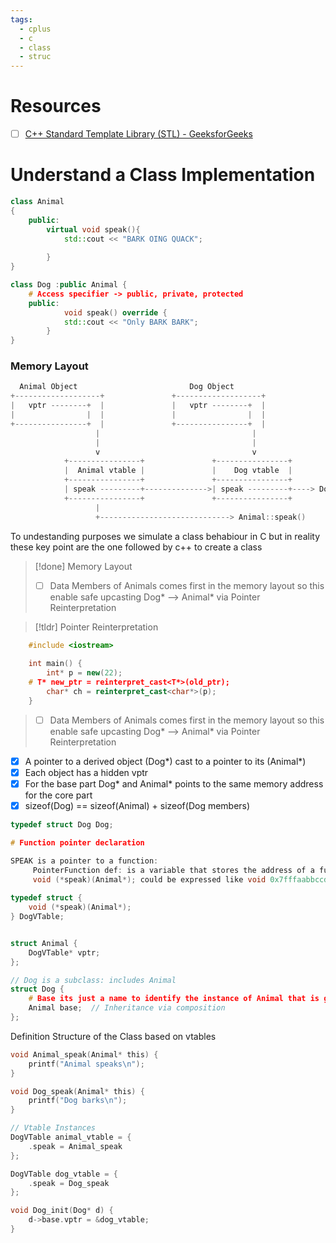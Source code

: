```yaml
---
tags:
  - cplus
  - c
  - class
  - struc
---
```

# Resources 
- [ ] [C++ Standard Template Library (STL) - GeeksforGeeks](https://www.geeksforgeeks.org/cpp/the-c-standard-template-library-stl/)

# 
# Understand a Class Implementation


```c++
class Animal
{
	public:
		virtual void speak(){ 
			std::cout << "BARK OING QUACK";
			
		}
}

class Dog :public Animal {
	# Access specifier -> public, private, protected
	public: 
			void speak() override {
			std::cout << "Only BARK BARK";
		}
}

```
### Memory Layout
```c
  Animal Object                         Dog Object
+-------------------+               +-------------------+
|   vptr --------+  |               |   vptr --------+  |
|                |  |               |                |  |
+----------------+  |               +----------------+  |
                   |                                  |
                   |                                  |
                   v                                  v
            +----------------+               +----------------+
            |  Animal vtable |               |    Dog vtable  |
            +----------------+               +----------------+
            | speak ---------+-------------->| speak ---------+----> Dog::speak()
            +----------------+               +----------------+
                   |
                   +-----------------------------> Animal::speak()

```


To undestanding purposes we simulate a class behabiour in C but in reality these key point are the one followed by c++ to create a class
>[!done] Memory Layout  
>- [ ] Data Members of Animals comes first in the memory layout so this enable safe upcasting Dog* --> Animal* via Pointer Reinterpretation

>[!tldr] Pointer Reinterpretation
```c++
	#include <iostream>
	
	int main() {
		int* p = new(22);
	# T* new_ptr = reinterpret_cast<T*>(old_ptr);
		char* ch = reinterpret_cast<char*>(p);
	}
```  
>- [ ] Data Members of Animals comes first in the memory layout so this enable safe upcasting Dog* --> Animal* via Pointer Reinterpretation

- [x] A pointer to a derived object (Dog*) cast to a pointer to its (Animal*)  
- [x] Each object has a hidden vptr
- [x] For the base part Dog* and Animal* points to the same memory address for the core part
- [x] sizeof(Dog) == sizeof(Animal) + sizeof(Dog members)

```c
typedef struct Dog Dog;

# Function pointer declaration

SPEAK is a pointer to a function:
	 PointerFunction def: is a variable that stores the address of a funcion
	 void (*speak)(Animal*); could be expressed like void 0x7fffaabbccdd (Animal*); Animal* its the argument
	 
typedef struct {
    void (*speak)(Animal*);
} DogVTable;


struct Animal {
    DogVTable* vptr;
};

// Dog is a subclass: includes Animal
struct Dog {
	# Base its just a name to identify the instance of Animal that is going to inherit the "class" Dog
    Animal base;  // Inheritance via composition
};
```
Definition Structure of the Class based on vtables

```c
void Animal_speak(Animal* this) {
    printf("Animal speaks\n");
}

void Dog_speak(Animal* this) {
    printf("Dog barks\n");
}

// Vtable Instances 
DogVTable animal_vtable = {
    .speak = Animal_speak
};

DogVTable dog_vtable = {
    .speak = Dog_speak
};

void Dog_init(Dog* d) {
    d->base.vptr = &dog_vtable;
}
```
